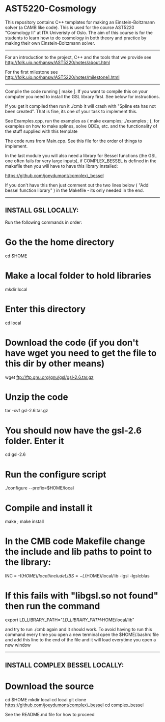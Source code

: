 # AST5220-Cosmology

This repository contains C++ templates for making an Einstein-Boltzmann solver (a CAMB like code). This is used for the course AST5220 "Cosmology II" at ITA Univeristy of Oslo. The aim of this course is for the students to learn how to do cosmology in both theory and practice by making their own Einstein-Boltzmann solver.

---

For an introduction to the project, C++ and the tools that we provide see http://folk.uio.no/hansw/AST5220/notes/about.html

For the first milestone see http://folk.uio.no/hansw/AST5220/notes/milestone1.html

---

Compile the code running [ make ]. If you want to compile this on your computer you need to install the GSL library first. See below for instructions.

If you get it compiled then run it ./cmb It will crash with "Spline eta has not been created". That is fine, its one of your task to implement this.

See Examples.cpp, run the examples as ( make examples; ./examples ; ), for examples on how to make splines, solve ODEs, etc.
and the functionality of the stuff supplied with this template

The code runs from Main.cpp. See this file for the order of things to implement.

In the last module you will also need a library for Bessel functions (the GSL one often fails for very large inputs), if 
COMPLEX\_BESSEL is defined in the makefile then you will have to have this library installed:

https://github.com/joeydumont/complex\_bessel

If you don't have this then just comment out the two lines below ( "Add bessel function library" ) in the Makefile - its only needed in the end.

---
INSTALL GSL LOCALLY:
---

Run the following commands in order:

# Go the the home directory
cd $HOME

# Make a local folder to hold libraries
mkdir local

# Enter this directory
cd local

# Download the code (if you don't have wget you need to get the file to this dir by other means)
wget ftp://ftp.gnu.org/gnu/gsl/gsl-2.6.tar.gz

# Unzip the code
tar -xvf gsl-2.6.tar.gz

# You should now have the gsl-2.6 folder. Enter it
cd gsl-2.6

# Run the configure script
./configure --prefix=$HOME/local

# Compile and install it
make ; make install

# In the CMB code Makefile change the include and lib paths to point to the library:
INC  = -I$(HOME)/local/include
LIBS = -L$(HOME)/local/lib -lgsl -lgslcblas

# If this fails with "libgsl.so not found" then run the command
export LD\_LIBRARY\_PATH="$LD\_LIBRARY\_PATH:$HOME/local/lib"

and try to run ./cmb again and it should work. To avoid having
to run this command every time you open a new terminal open
the $HOME/.bashrc file and add this line to the end of the file
and it will load everytime you open a new window

---
INSTALL COMPLEX BESSEL LOCALLY:
---

# Download the source
cd $HOME
mkdir local
cd local
git clone https://github.com/joeydumont/complex\_bessel
cd complex\_bessel

See the README.md file for how to proceed

